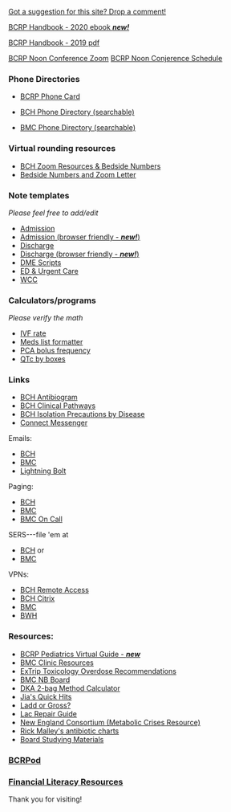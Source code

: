 [Got a suggestion for this site? Drop a comment!](https://forms.gle/cCPaitdskAdVLr1P8)

[BCRP Handbook - 2020 ebook ***new!***](https://bcrplinks.ca/BCRP_handbook/book/)

[BCRP Handbook - 2019 pdf](files/bcrp-handbook-2019.pdf)

[BCRP Noon Conference Zoom](https://bostonchildrens.zoom.us/j/99881114271?pwd=alYrUWF6QTU4UmNrUDJ6b0h4eGoxZz09)
[BCRP Noon Conjerence Schedule](https://docs.google.com/spreadsheets/d/1S0arO5ojWyGS5NU7oEMJVeSgyVdNuGAZALgr3H9FG2U/edit#gid=1884716835)

### Phone Directories

- [BCRP Phone Card](files/bcrp-phone-card-20-21.pdf)

- [BCH Phone Directory (searchable)](phone/BCHPhone.html)

- [BMC Phone Directory (searchable)](phone/BMCPhone.html)

### Virtual rounding resources

- [BCH Zoom Resources & Bedside Numbers](http://web2.tch.harvard.edu/champs/mainpageS2745P83.html)
- [Bedside Numbers and Zoom Letter](https://docs.google.com/document/d/1eZf04_Ab5LJzAUF_icibPcpI8ElCuMkbqwejOhnAtkY/edit?usp=sharing)

### Note templates

*Please feel free to add/edit*

- [Admission](https://bit.ly/bcrpadmission)
- [Admission (browser friendly - ***new!***)](templates/InptAdmission.html)
- [Discharge](https://bit.ly/bcrpdischarge)
- [Discharge (browser friendly - ***new!***)](templates/InptDischarge.html)
- [DME Scripts](https://bit.ly/bcrpdme)
- [ED & Urgent Care](https://bit.ly/bcrpedurgent)
- [WCC](https://bit.ly/bcrpwcc)

### Calculators/programs

*Please verify the math*

- [IVF rate](calcs/ivf.html)
- [Meds list formatter](calcs/meds.html)
- [PCA bolus frequency](calcs/pca.html)
- [QTc by boxes](calcs/qtc.html)

### Links

- [BCH Antibiogram](https://bchfit.tch.harvard.edu/)
- [BCH Clinical Pathways](https://bchfit.tch.harvard.edu/clinical-pathways/www/index.html#/home)
- [BCH Isolation Precautions by Disease](http://chbshare.chboston.org/elibrary/ptsvc/tools/ref/refipc/refipc/ref_ic_prec_by_disease.doc)
- [Connect Messenger](https://communication.careawareconnect.com)

Emails:
- [BCH](https://email.tch.harvard.edu/)
- [BMC](https://mail.bmc.org)
- [Lightning Bolt](https://s2.lightning-bolt.com)

Paging:
- [BCH](https://chpage.tch.harvard.edu/webxchange)
- [BMC](https://directory.bmc.org/webxchange/)
- [BMC On Call](http://oncall.bmc.org/)

SERS---file 'em at 
- [BCH](http://sersmsprod.chboston.org/RL6_Prod/Homecenter/Client/Login.aspx?ReturnUrl=%2fRL6_PROD%2f) or 
- [BMC](https://rl.bmc.org/RL_BMC_Prod/)

VPNs:
- [BCH Remote Access](https://myapps.childrens.harvard.edu/vpn/index.html)
- [BCH Citrix](https://ctxaccess.mybmc.org)
- [BMC](https://ctxaccess.mybmc.org/)
- [BWH](https://workspace.partners.org/vpn/index.html)

### Resources:

- [BCRP Pediatrics Virtual Guide - ***new***](https://docs.google.com/document/d/13Havj_UIoQzBl0G_e2WRiDuZpCVIfpZAq0P-vN5E7iU/edit)
- [BMC Clinic Resources](https://docs.google.com/document/d/1fKMJqRPYKDcch9WPT2txDJf1stmheE13dhnxrd0CMlY/edit?usp=sharing)
- [ExTrip Toxicology Overdose Recommendations](https://www.extrip-workgroup.org/)
- [BMC NB Board](files/bmc-ward-board.jpeg)
- [DKA 2-bag Method Calculator](http://chbshare.chboston.org/elibrary/ptsvc/tools/ref/pcmref/pcmref/ref_pharm_DKA_rate_calculator.xlsx)
- [Jia's Quick Hits](https://www.dropbox.com/sh/0ch5lfyelxu2v8r/AAAs4bK_pqlr0FpEw8LoC4dCa?dl=0&lst=)
- [Ladd or Gross?](files/ladd-gross.jpeg)
- [Lac Repair Guide](files/laceration-repair-guide.pdf)
- [New England Consortium (Metabolic Crises Resource)](https://newenglandconsortium.org/for-professionals)
- [Rick Malley's antibiotic charts](https://static1.squarespace.com/static/55c666c9e4b08b99adb9cf05/t/59242fadbe6594d8a0b3825c/1495543725984/Antibiotic+Coverage+Charts.pdf)
- [Board Studying Materials](https://drive.google.com/drive/folders/1zlT04TwttbaB2C2MKOrPrw7CS_Sns8FT?usp=sharing)

### [BCRPod](./bcrpod.md)

### [Financial Literacy Resources](https://drive.google.com/drive/folders/1h4mqeOOYy6D52pZikoVrU8_HTQXpF5d2?usp=sharing)

Thank you for visiting!

